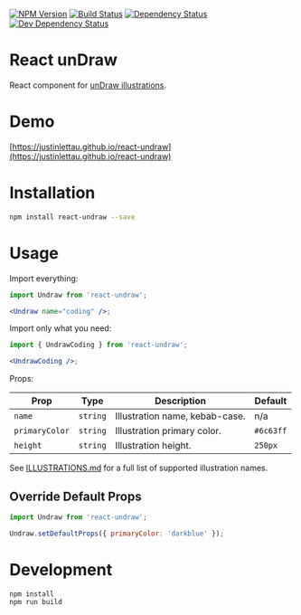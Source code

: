 [![NPM Version](https://badge.fury.io/js/react-undraw.svg)](https://badge.fury.io/js/react-undraw)
[![Build Status](https://travis-ci.org/justinlettau/react-undraw.svg?branch=master)](https://travis-ci.org/justinlettau/react-undraw)
[![Dependency Status](https://david-dm.org/justinlettau/react-undraw.svg)](https://david-dm.org/justinlettau/react-undraw)
[![Dev Dependency Status](https://david-dm.org/justinlettau/react-undraw/dev-status.svg)](https://david-dm.org/justinlettau/react-undraw?type=dev)

# React unDraw

React component for [unDraw illustrations](https://undraw.co/).

# Demo

[https://justinlettau.github.io/react-undraw](https://justinlettau.github.io/react-undraw)

# Installation

```bash
npm install react-undraw --save
```

# Usage

Import everything:

```jsx
import Undraw from 'react-undraw';

<Undraw name="coding" />;
```

Import only what you need:

```jsx
import { UndrawCoding } from 'react-undraw';

<UndrawCoding />;
```

Props:

| Prop           | Type     | Description                    | Default   |
| -------------- | -------- | ------------------------------ | --------- |
| `name`         | `string` | Illustration name, kebab-case. | n/a       |
| `primaryColor` | `string` | Illustration primary color.    | `#6c63ff` |
| `height`       | `string` | Illustration height.           | `250px`   |

See [ILLUSTRATIONS.md](./ILLUSTRATIONS.md) for a full list of supported illustration names.

## Override Default Props

```jsx
import Undraw from 'react-undraw';

Undraw.setDefaultProps({ primaryColor: 'darkblue' });
```

# Development

```
npm install
npm run build
```
